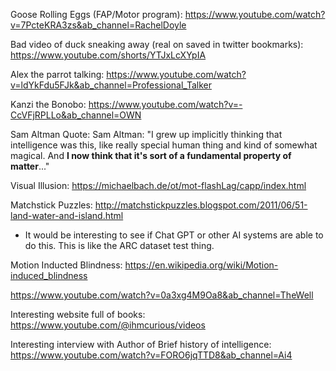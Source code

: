
Goose Rolling Eggs (FAP/Motor program): 
https://www.youtube.com/watch?v=7PcteKRA3zs&ab_channel=RachelDoyle

Bad video of duck sneaking away (real on saved in twitter bookmarks): https://www.youtube.com/shorts/YTJxLcXYpIA

Alex the parrot talking: https://www.youtube.com/watch?v=ldYkFdu5FJk&ab_channel=Professional_Talker

Kanzi the Bonobo: https://www.youtube.com/watch?v=-CcVFjRPLLo&ab_channel=OWN


Sam Altman Quote: Sam Altman: "I grew up implicitly thinking that intelligence was this, like really special human thing and kind of somewhat magical. And **I now think that it's sort of a fundamental property of matter**..."

Visual Illusion:
https://michaelbach.de/ot/mot-flashLag/capp/index.html


Matchstick Puzzles: 
http://matchstickpuzzles.blogspot.com/2011/06/51-land-water-and-island.html
- It would be interesting to see if Chat GPT or other AI systems are able to do this. This is like the ARC dataset test thing. 


Motion Inducted Blindness: 
https://en.wikipedia.org/wiki/Motion-induced_blindness




https://www.youtube.com/watch?v=0a3xg4M9Oa8&ab_channel=TheWell


Interesting website full of books: https://www.youtube.com/@ihmcurious/videos


Interesting interview with Author of Brief history of intelligence: https://www.youtube.com/watch?v=FORO6jqTTD8&ab_channel=Ai4

